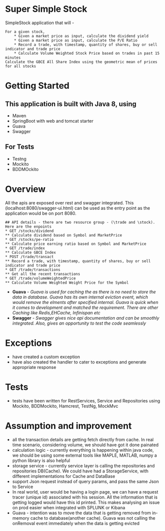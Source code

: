 # Super Simple Stock 

SimpleStock application that will - 

```
For a given stock,
	* Given a market price as input, calculate the dividend yield
	* Given a market price as input, calculate the P/E Ratio
	* Record a trade, with timestamp, quantity of shares, buy or sell indicator and trade price
	* Calculate Volume Weighted Stock Price based on trades in past 15 minutes
Calculate the GBCE All Share Index using the geometric mean of prices for all stocks
```

# Getting Started

## This application is built with Java 8, using
* Maven 
* SpringBoot with web and tomcat starter
* Guava
* Swagger

## For Tests
* Testng
* Mockito
* BDDMOckito
	
# Overview
All the apis are exposed over rest and swagger integrated. This (localhost:8080/swagger-ui.html) can be used as the entry point as the application would be on port 8080.
```
## API details - there are two resource group - (\trade and \stock). Here are the enpoints
* GET /stocks/dividend
** Calculate dividend based on Symbol and MarketPrice
* GET /stocks/pe-ratio
** Calculate price earning ratio based on Symbol and MarketPrice
* GET /trade/index
** Calculate GBCE Index
* POST /trade/transact
** Record a trade, with timestamp, quantity of shares, buy or sell indicator and trade price
* GET /trade/transactions
** Get all the recent transactions
* GET /trade/volumeWeightedPrice
** Calculate Volume Weighted Weight Price for the Symbol
```
* **Guava** - *Guava is used for caching the as there is no need to store the data in database. Guava has its own internal eviction event, which would remove the elments after specified internal. Guava is quick when it comes to development and matched the requirement. There are other Caching like Redis,EHCache, Infinispan etc*
* **Swagger** - *Swagger gives nice api documentation and can be smoothly integrated. Also, gives an opportunity to test the code seamlessly*

# Exceptions
* have created a custom exception
* have also created the handler to cater to exceptions and generate appropriate response

# Tests
* tests have been written for RestServices, Service and Repositories using Mockito, BDDMockito, Hamcrest, TestNg, MockMvc

# Assumption and improvement
* all the transaction details are getting fetch directly from cache. In real time scenario, considering volume, we should have got it done painated
* calculation logic - currently everything is happening within java code, we should be using some external tools like MAPLE, MATLAB, numpy a python library is also helpful
* storage service - currently service layer is calling the repositories and repositories DB(Cache). We could have had a StorageService, with different implementations for Cache and DataBase
* support Json request instead of query params, and pass the same Json to Service
* In real world, user would be having a login page, we can have a request tracer (unique id) associated with his session. All the information that is getting logged would have this id printed. This makes analysing an issue on prod easier when integrated with SPLUNK or Kibana
* Guava - intention was to move the data that is getting removed from in-memory cache to database(another cache). Guava was not calling the onRemoval event immediately when the data is getting evicted
